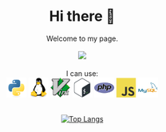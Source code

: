 <!-- <div align=center>
    <img src="./NjL.png" alt="Under Construction">
</div> -->
<div align=center>
    <h1> Hi there 👋 </h1>
    Welcome to my page.
</div>

<div align=center>
    <br>
    <a href="https://t.me/NinjaLeft">
    <img src="https://img.shields.io/badge/Telegram-blue?logo=Telegram&logoColor=black&style=for-the-badge"></a>
</div>
<br>
<div align=center margin=10px>
I can use: <br>
<img src="https://github.com/devicons/devicon/blob/master/icons/python/python-original.svg" width=40 height=40>
<img src="https://github.com/devicons/devicon/blob/master/icons/linux/linux-original.svg" width=40 height=40>
<img src="https://github.com/devicons/devicon/blob/master/icons/vim/vim-original.svg" width=40 height=40>
<img src="https://github.com/devicons/devicon/blob/master/icons/bash/bash-original.svg" width=40 height=40>
<img src="https://github.com/devicons/devicon/blob/master/icons/php/php-original.svg" width=40 height=40>
<img src="https://github.com/devicons/devicon/blob/master/icons/javascript/javascript-original.svg" width=40 height=40>
<img src="https://github.com/devicons/devicon/blob/master/icons/mysql/mysql-original-wordmark.svg" width=40 height=40>
</div>
<br>
<div align=center>

[![Top Langs](https://github-readme-stats.vercel.app/api/top-langs/?username=N1nj4R8&layout=compact&theme=vision-friendly-dark)](https://github.com/anuraghazra/github-readme-stats)

</div>
